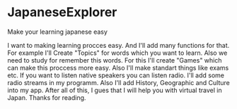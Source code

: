 # JapaneseExplorer
Make your learning japanese easy

I want to making learning procces easy. And I'll add many functions for that. For example I'll Create "Topics" for words which you want to learn. Also we need to study for remember this words. For this I'll create "Games" which can make this proccess more easy. Also I'll make standart things like exams etc. If you want to listen native speakers you can listen radio. I'll add some radio streams in my programm. Also I'll add History, Geographic and Culture into my app. After all of this, I gues that I will help you with virtual travel in Japan. Thanks for reading.
